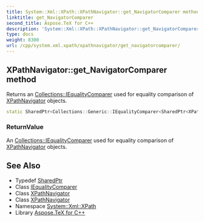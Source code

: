 ```yaml
---
title: System::Xml::XPath::XPathNavigator::get_NavigatorComparer method
linktitle: get_NavigatorComparer
second_title: Aspose.TeX for C++
description: 'System::Xml::XPath::XPathNavigator::get_NavigatorComparer method. Returns an Collections::IEqualityComparer used for equality comparison of XPathNavigator objects in C++.'
type: docs
weight: 8300
url: /cpp/system.xml.xpath/xpathnavigator/get_navigatorcomparer/
---
```

## XPathNavigator::get_NavigatorComparer method


Returns an [Collections::IEqualityComparer](../../../system.collections/iequalitycomparer/) used for equality comparison of [XPathNavigator](../) objects.

```cpp
static SharedPtr<Collections::Generic::IEqualityComparer<SharedPtr<XPathNavigator>>> System::Xml::XPath::XPathNavigator::get_NavigatorComparer()
```


### ReturnValue

An [Collections::IEqualityComparer](../../../system.collections/iequalitycomparer/) used for equality comparison of [XPathNavigator](../) objects.

## See Also

* Typedef [SharedPtr](../../../system/sharedptr/)
* Class [IEqualityComparer](../../../system.collections.generic/iequalitycomparer/)
* Class [XPathNavigator](../)
* Class [XPathNavigator](../)
* Namespace [System::Xml::XPath](../../)
* Library [Aspose.TeX for C++](../../../)
